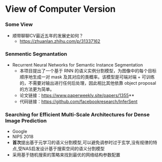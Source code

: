 # View of Computer Version

### Some View 
+ 顺带聊聊CV最近五年的发展史如何？
	+ https://zhuanlan.zhihu.com/p/31337162

### Senmentic Segmantation
- Recurrent Neural Networks for Semantic Instance Segmentation
    - 本项目提出了一个基于 RNN 的语义实例分割模型，为图像中的每个目标顺序地生成一对 mask 及其对应的类概率。该模型是可端对端 + 可训练的，不需要对输出进行任何后处理，因此相比其他依靠 object proposal 的方法更为简单。
    - 论文链接：https://www.paperweekly.site/papers/1355**
    - 代码链接：https://github.com/facebookresearch/InferSent

### Searching for Efficient Multi-Scale Architectures for Dense Image Prediction
+ Google
+ NIPS 2018
+ **首次**提出基于元学习的语义分割模型,可以避免调参时过于玄学,没有规律的特点,受NAS启发设计基于搜索空间的语义分割模型
+ 采用基于随机搜索的策略来找到最优的网络结构参数配置

